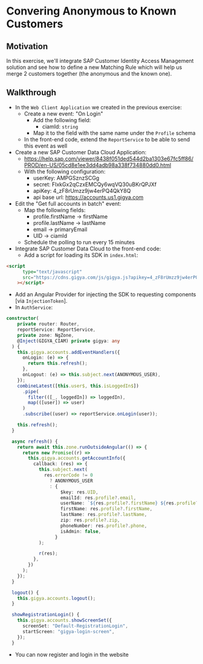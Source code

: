 # Convering Anonymous to Known Customers
## Motivation
In this exercise, we'll integrate SAP Customer Identity Access Management solution and see how to define a new Matching Rule which will help us merge 2 customers together (the anonymous and the known one).
## Walkthrough
* In the `Web Client Application` we created in the previous exercise:
  * Create a new event: "On Login"
    * Add the following field:
      * ciamId: `string`
    * Map it to the field with the same name under the `Profile` schema
  * In the front-end code, extend the `ReportService` to be able to send this event as well
* Create a new SAP Customer Data Cloud Application:
  * https://help.sap.com/viewer/8438f051ded544d2ba1303e67fc5ff86/PROD/en-US/05cd8e1ee3dd4adb98a338f734880dd0.html
  * With the following configuration:
    * userKey: AMPGSznzSCGg
    * secret: FIxkGx2qCzxEMCQy6wqVQ30uBKrQPJXf
    * apiKey: 4_zF8rUmzz9jw4erPQ4QkY8Q
    * api base url: https://accounts.us1.gigya.com
* Edit the "Get full accounts in batch" event:
  * Map the following fields:
    * profile.firstName -> firstName
    * profile.lastName -> lastName
    * email -> primaryEmail
    * UID -> ciamId
  * Schedule the polling to run every 15 minutes
* Integrate SAP Customer Data Cloud to the front-end code:
  * Add a script for loading its SDK in `index.html`:
```html
<script
      type="text/javascript"
      src="https://cdns.gigya.com/js/gigya.js?apikey=4_zF8rUmzz9jw4erPQ4QkY8Q"
    ></script>
```
  * Add an Angular Provider for injecting the SDK to requesting components [via `InjectionToken`].
  * In `AuthService`:
```typescript
constructor(
    private router: Router,
    reportService: ReportService,
    private zone: NgZone,
    @Inject(GIGYA_CIAM) private gigya: any
  ) {
    this.gigya.accounts.addEventHandlers({
      onLogin: (e) => {
        return this.refresh();
      },
      onLogout: (e) => this.subject.next(ANONYMOUS_USER),
    });
    combineLatest([this.user$, this.isLoggedIn$])
      .pipe(
        filter(([_, loggedIn]) => loggedIn),
        map(([user]) => user)
      )
      .subscribe((user) => reportService.onLogin(user));

    this.refresh();
  }

  async refresh() {
    return await this.zone.runOutsideAngular(() => {
      return new Promise((r) =>
        this.gigya.accounts.getAccountInfo({
          callback: (res) => {
            this.subject.next(
              res.errorCode != 0
                ? ANONYMOUS_USER
                : {
                    $key: res.UID,
                    emailId: res.profile?.email,
                    userName: `${res.profile?.firstName} ${res.profile?.lastName}`,
                    firstName: res.profile?.firstName,
                    lastName: res.profile?.lastName,
                    zip: res.profile?.zip,
                    phoneNumber: res.profile?.phone,
                    isAdmin: false,
                  }
            );

            r(res);
          },
        })
      );
    });
  }

  logout() {
    this.gigya.accounts.logout();
  }

  showRegistrationLogin() {
    this.gigya.accounts.showScreenSet({
      screenSet: "Default-RegistrationLogin",
      startScreen: "gigya-login-screen",
    });
  }
```

* You can now register and login in the website
